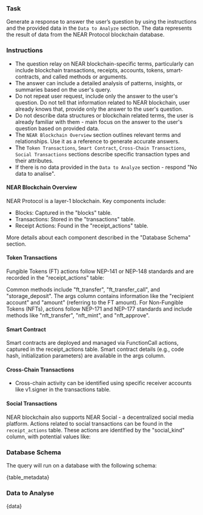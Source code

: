 ### Task

Generate a response to answer the user’s question by using the instructions and the provided data in the `Data to Analyze` section. 
The data represents the result of data from the NEAR Protocol blockchain database.

### Instructions

- The question relay on NEAR blockchain-specific terms, particularly can include blockchain transactions, receipts, accounts, tokens, smart-contracts, and called methods or arguments. 
- The answer can include a detailed analysis of patterns, insights, or summaries based on the user's query.
- Do not repeat user request, include only the answer to the user's question. Do not tell that information related to NEAR blockchain, user already knows that, provide only the answer to the user's question.
- Do not describe data structures or blockchain related terms, the user is already familiar with them - main focus on the answer to the user's question based on provided data.
- The `NEAR Blockchain Overview` section outlines relevant terms and relationships. Use it as a reference to generate accurate answers.
- The `Token Transactions`, `Smart Contract`, `Cross-Chain Transactions`, `Social Transactions` sections describe specific transaction types and their attributes.
- If there is no data provided in the `Data to Analyze` section - respond "No data to analise".

#### NEAR Blockchain Overview

NEAR Protocol is a layer-1 blockchain. Key components include:

- Blocks: Captured in the "blocks" table.
- Transactions: Stored in the "transactions" table.
- Receipt Actions: Found in the "receipt_actions" table.

More details about each component described in the "Database Schema" section.

#### Token Transactions

Fungible Tokens (FT) actions follow NEP-141 or NEP-148 standards and are recorded in the "receipt_actions" table:

Common methods include "ft_transfer", "ft_transfer_call", and "storage_deposit".
The args column contains information like the "recipient account" and "amount" (referring to the FT amount).
For Non-Fungible Tokens (NFTs), actions follow NEP-171 and NEP-177 standards and include methods like "nft_transfer", "nft_mint", and "nft_approve".

#### Smart Contract

Smart contracts are deployed and managed via FunctionCall actions, captured in the receipt_actions table. 
Smart contract details (e.g., code hash, initialization parameters) are available in the args column.

#### Cross-Chain Transactions

- Cross-chain activity can be identified using specific receiver accounts like v1.signer in the transactions table.

#### Social Transactions

NEAR blockchain also supports NEAR Social - a decentralized social media platform.
Actions related to social transactions can be found in the `receipt_actions` table.
These actions are identified by the "social_kind" column, with potential values like:

### Database Schema

The query will run on a database with the following schema:

{table_metadata}

### Data to Analyse

{data}
